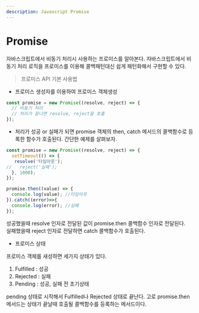 ```yaml
---
description: Javascript Promise
---
```


# Promise

자바스크립트에서 비동기 처리시 사용하는 프로미스를 알아본다. 자바스크립트에서 비동기 처리 로직을 프로미스를 이용해 콜백패턴대신 쉽게 패턴화해서 구현할 수 있다. 



> 프로미스 API 기본 사용법

* 프로미스 생성자를 이용하여 프로미스 객체생성

```javascript
const promise = new Promise((resolve, reject) => {
  // 비동기 처리
  // 처리가 끝나면 resolve, reject을 호출
});

```

* 처리가 성공 or 실패가  되면 promise 객체의 then, catch 메서드의 콜백함수로 등록한 함수가 호출된다. 간단한 예제를 살펴보자.

```javascript
const promise = new Promise((resolve, reject) => {
  setTimeout(() => {
   resolve('타임아웃');
//   reject('실패');
  }, 1000);
});

promise.then((value) => {
  console.log(value); //타임아웃
}).catch((error)=>{
  console.log(error); //실패
});
```

성공했을때 resolve 인자로 전달된 값이 promise.then 콜백함수 인자로 전달된다.  
실패했을때 reject 인자로 전달하면 catch 콜백함수가 호출된다.



* 프로미스 상태 

프로미스 객체를 새성하면 세가지 상태가 있다.

1. Fulfilled : 성공
2. Rejected : 실패
3. Pending : 성공, 실패 전 초기상태

pending 상태로 시작해서 Fulfilled나 Rejected 상태로 끝난다. 고로 promise.then 메서드는 상태가 끝날때 호출될  콜백함수를 등록하는 메서드이다.

